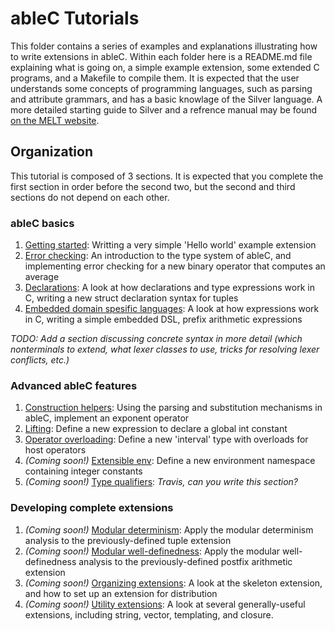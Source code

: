 # ableC Tutorials
This folder contains a series of examples and explanations illustrating how to write extensions in ableC.  Within each folder here is a README.md file explaining what is going on, a simple example extension, some extended C programs, and a Makefile to compile them.  It is expected that the user understands some concepts of programming languages, such as parsing and attribute grammars, and has a basic knowlage of the Silver language.  A more detailed starting guide to Silver and a refrence manual may be found [on the MELT website](http://melt.cs.umn.edu/silver/doc/).

## Organization
This tutorial is composed of 3 sections.  It is expected that you complete the first section in order before the second two, but the second and third sections do not depend on each other.  

### ableC basics
1. [Getting started](getting_started/): Writting a very simple 'Hello world' example extension
2. [Error checking](error_checking/): An introduction to the type system of ableC, and implementing error checking for a new binary operator that computes an average
3. [Declarations](declarations/): A look at how declarations and type expressions work in C, writing a new struct declaration syntax for tuples
4. [Embedded domain spesific languages](embedded_dsl/): A look at how expressions work in C, writing a simple embedded DSL, prefix arithmetic expressions

*TODO: Add a section discussing concrete syntax in more detail (which nonterminals to extend, what lexer classes to use, tricks for resolving lexer conflicts, etc.)*

### Advanced ableC features
1. [Construction helpers](construction/): Using the parsing and substitution mechanisms in ableC, implement an exponent operator
2. [Lifting](lifting/): Define a new expression to declare a global int constant
3. [Operator overloading](overloading/): Define a new 'interval' type with overloads for host operators
4. *(Coming soon!)* [Extensible env](extended_env/): Define a new environment namespace containing integer constants
5. *(Coming soon!)* [Type qualifiers](type_qualifiers/): *Travis, can you write this section?*

### Developing complete extensions
1. *(Coming soon!)* [Modular determinism](mda/): Apply the modular determinism analysis to the previously-defined tuple extension
2. *(Coming soon!)* [Modular well-definedness](mwda/): Apply the modular well-definedness analysis to the previously-defined postfix arithmetic extension
3. *(Coming soon!)* [Organizing extensions](organization/): A look at the skeleton extension, and how to set up an extension for distribution
4. *(Coming soon!)* [Utility extensions](util/): A look at several generally-useful extensions, including string, vector, templating, and closure.  
